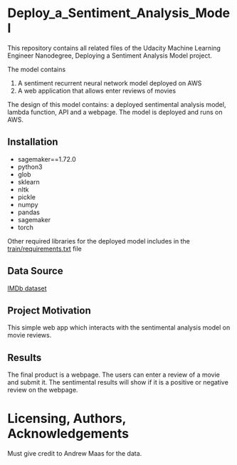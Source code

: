 # Deploy_a_Sentiment_Analysis_Model
This repository contains all related files of the Udacity Machine Learning Engineer Nanodegree, Deploying a Sentiment Analysis Model project.

The model contains
1. A sentiment recurrent neural network model deployed on AWS
2. A web application that allows enter reviews of movies

The design of this model contains: a deployed sentimental analysis model, lambda function, API and a webpage. The model is deployed and runs on AWS.

## Installation
- sagemaker==1.72.0
- python3
- glob
- sklearn
- nltk
- pickle
- numpy
- pandas
- sagemaker
- torch

Other required libraries for the deployed model includes in the [train/requirements.txt](https://github.com/Mendy5/Udacity_Deploy_a_Sentiment_Analysis_Model/blob/main/train/requirements.txt) file

## Data Source
[IMDb dataset](http://ai.stanford.edu/~amaas/data/sentiment/)

## Project Motivation
This simple web app which interacts with the sentimental analysis model on movie reviews.

## Results
The final product is a webpage. The users can enter a review of a movie and submit it. The sentimental results will show if it is a positive or negative review on the webpage.

# Licensing, Authors, Acknowledgements
Must give credit to Andrew Maas for the data.
